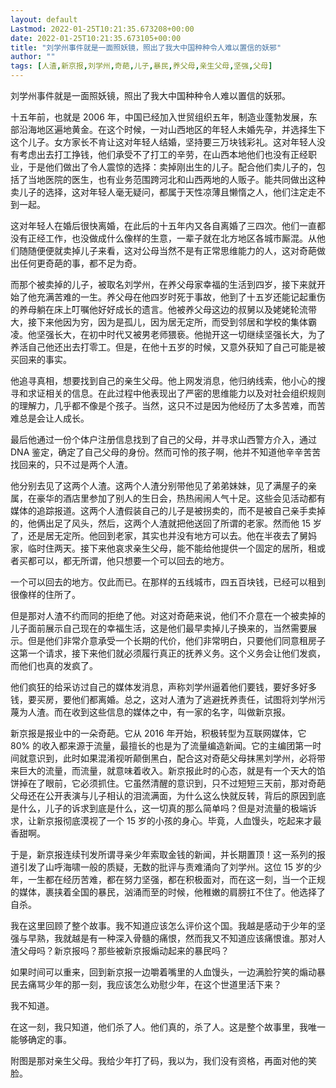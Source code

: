 ```yaml
---
layout: default
Lastmod: 2022-01-25T10:21:35.673208+00:00
date: 2022-01-25T10:21:35.673105+00:00
title: "刘学州事件就是一面照妖镜，照出了我大中国种种令人难以置信的妖邪"
author: ""
tags: [人渣,新京报,刘学州,奇葩,儿子,暴民,养父母,亲生父母,坚强,父母]
---
```


刘学州事件就是一面照妖镜，照出了我大中国种种令人难以置信的妖邪。

十五年前，也就是 2006 年，中国已经加入世贸组织五年，制造业蓬勃发展，东部沿海地区遍地黄金。在这个时候，一对山西地区的年轻人未婚先孕，并选择生下这个儿子。女方家长不肯让这对年轻人结婚，坚持要三万块钱彩礼。这对年轻人没有考虑出去打工挣钱，他们承受不了打工的辛劳，在山西本地他们也没有正经职业，于是他们做出了令人震惊的选择：卖掉刚出生的儿子。配合他们卖儿子的，包括了当地医院的医生，也有业务范围跨河北和山西两地的人贩子。能共同做出这种卖儿子的选择，这对年轻人毫无疑问，都属于天性凉薄且懒惰之人，他们注定走不到一起。

这对年轻人在婚后很快离婚，在此后的十五年内又各自离婚了三四次。他们一直都没有正经工作，也没做成什么像样的生意，一辈子就在北方地区各城市厮混。从他们随随便便就卖掉儿子来看，这对公母当然不是有正常思维能力的人，这对奇葩做出任何更奇葩的事，都不足为奇。

而那个被卖掉的儿子，被取名刘学州，在养父母家幸福的生活到四岁，接下来就开始了他充满苦难的一生。养父母在他四岁时死于事故，他到了十五岁还能记起重伤的养母躺在床上叮嘱他好好成长的遗言。他被养父母这边的叔舅以及姥姥轮流带大，接下来他因为穷，因为是孤儿，因为居无定所，而受到邻居和学校的集体霸凌。他坚强长大，在初中时代又被男老师猥亵。他抛开这一切继续坚强长大，为了养活自己他还出去打零工。但是，在他十五岁的时候，又意外获知了自己可能是被买回来的事实。

他追寻真相，想要找到自己的亲生父母。他上网发消息，他归纳线索，他小心的搜寻和求证相关的信息。在此过程中他表现出了严密的思维能力以及对社会组织规则的理解力，几乎都不像是个孩子。当然，这只不过是因为他经历了太多苦难，而苦难总是会让人成长。

最后他通过一份个体户注册信息找到了自己的父母，并寻求山西警方介入，通过 DNA 鉴定，确定了自己父母的身份。然而可怜的孩子啊，他并不知道他辛辛苦苦找回来的，只不过是两个人渣。

他分别去见了这两个人渣。这两个人渣分别带他见了弟弟妹妹，见了满屋子的亲属，在豪华的酒店里参加了别人的生日会，热热闹闹人气十足。这些会见活动都有媒体的追踪报道。这两个人渣假装自己的儿子是被拐卖的，而不是被自己亲手卖掉的，他俩出足了风头，然后，这两个人渣就把他送回了所谓的老家。然而他 15 岁了，还是居无定所。他回到老家，其实也并没有地方可以去。他在半夜去了舅妈家，临时住两天。接下来他哀求亲生父母，能不能给他提供一个固定的居所，租或者买都可以，都无所谓，他只想要一个可以回去的地方。

一个可以回去的地方。仅此而已。在那样的五线城市，四五百块钱，已经可以租到很像样的住所了。

但是那对人渣不约而同的拒绝了他。对这对奇葩来说，他们不介意在一个被卖掉的儿子面前展示自己现在的幸福生活，这是他们最早卖掉儿子换来的，当然需要展示。但是他们非常介意承受一个长期的代价，他们非常明白，只要他们同意租房子这第一个请求，接下来他们就必须履行真正的抚养义务。这个义务会让他们发疯，而他们也真的发疯了。

他们疯狂的给采访过自己的媒体发消息，声称刘学州逼着他们要钱，要好多好多钱，要买房，要他们都离婚。总之，这对人渣为了逃避抚养责任，试图将刘学州污蔑为人渣。而在收到这些信息的媒体之中，有一家的名字，叫做新京报。

新京报是报业中的一朵奇葩。它从 2016 年开始，积极转型为互联网媒体，它 80% 的收入都来源于流量，最擅长的也是为了流量编造新闻。它的主编团第一时间就意识到，此时如果混淆视听颠倒黑白，配合这对奇葩父母抹黑刘学州，必将带来巨大的流量，而流量，就意味着收入。新京报此时的心态，就是有一个天大的馅饼掉在了眼前，它必须抓住。它虽然清醒的意识到，只不过短短三天前，那对奇葩父母还在公开表演与儿子相认的泪流满面，为什么这么快就反转，背后的原因到底是什么，儿子的诉求到底是什么，这一切真的那么简单吗？但是对流量的极端诉求，让新京报彻底漠视了一个 15 岁的小孩的身心。毕竟，人血馒头，吃起来才最香甜啊。

于是，新京报连续刊发所谓寻亲少年索取金钱的新闻，并长期置顶！这一系列的报道引发了山呼海啸一般的质疑，无数的批评与责难涌向了刘学州。这位 15 岁的少年，一生都在经历苦难，都在努力坚强，都在积极面对，而在这一刻，当一个正规的媒体，裹挟着全国的暴民，汹涌而至的时候，他稚嫩的肩膀扛不住了。他选择了自杀。

我在这里回顾了整个故事。我不知道应该怎么评价这个国。我越是感动于少年的坚强与早熟，我就越是有一种深入骨髓的痛恨，然而我又不知道应该痛恨谁。那对人渣父母吗？新京报吗？那些被新京报煽动起来的暴民吗？

如果时间可以重来，回到新京报一边嚼着嘴里的人血馒头，一边满脸狞笑的煽动暴民去痛骂少年的那一刻，我应该怎么劝慰少年，在这个世道里活下来？

我不知道。

在这一刻，我只知道，他们杀了人。他们真的，杀了人。这是整个故事里，我唯一能够确定的事。

附图是那对亲生父母。我给少年打了码，我以为，我们没有资格，再面对他的笑脸。

